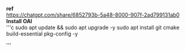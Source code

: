 **ref** \
https://chatgpt.com/share/6852793b-5a48-8000-907f-2ad799131ab0 \
**Install OAI**\
'''c
sudo apt update && sudo apt upgrade -y
sudo apt install git cmake build-essential pkg-config -y

'''
